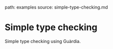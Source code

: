 path: examples
source: simple-type-checking.md

# Simple type checking

Simple type checking using Guàrdia.